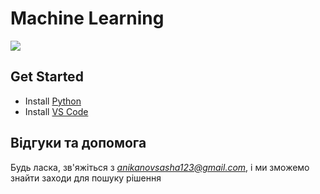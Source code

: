 # Machine Learning 
![](https://www.python.org/static/img/python-logo@2x.png)

## Get Started
- Install [Python](https://www.python.org/downloads/)
- Install [VS Code](https://code.visualstudio.com/)

## Відгуки та допомога
Будь ласка, зв'яжіться з *anikanovsasha123@gmail.com*, і ми зможемо знайти заходи для пошуку рішення
